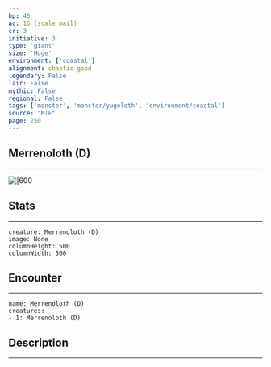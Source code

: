 ```yaml
---
hp: 40
ac: 16 (scale mail)
cr: 3
initiative: 3
type: 'giant'    
size: 'Huge'
environment: ['coastal']
alignment: chaotic good
legendary: False
lair: False
mythic: False
regional: False
tags: ['monster', 'monster/yugoloth', 'environment/coastal']
source: "MTF"
page: 250
---
```


## Merrenoloth (D)
---

![|600](D:/Program%20Files/5e.tools/img/bestiary/MTF/Merrenoloth.jpg)

## Stats
---

```statblock
creature: Merrenoloth (D)
image: None
columnHeight: 500
columnWidth: 500
```

## Encounter
---

```encounter-table
name: Merrenoloth (D)
creatures:
- 1: Merrenoloth (D)
```

## Description
---




